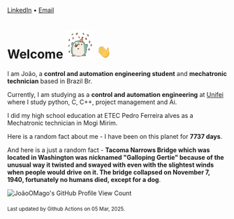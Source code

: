 [LinkedIn](https://www.linkedin.com/in/joão-pedro-gozzoli-b95641301/) &bull;
[Email](joaopedrogozzoli@gmail.com)

# Welcome <img src="happy.gif" height="64px" /> <img src="wave.gif" height="32px" />

I am João, a  **control and automation engineering student** and **mechatronic technician** based in Brazil Br.

Currently, I am studying as a **control and automation engineering** at [Unifei](https://unifei.edu.br) where I study python, C, C++, project management and Ai.

I did my high school education at ETEC Pedro Ferreira alves as a Mechatronic technician in Mogi Mirim.

Here is a random fact about me - I have been on this planet for **7737 days**.

And here is a just a random fact -  **Tacoma Narrows Bridge which was located in Washington was nicknamed "Galloping Gertie" because of the unusual way it twisted and swayed with even with the slightest winds when people would drive on it. The bridge collapsed on November 7, 1940, fortunately no humans died, except for a dog**.

![JoãoOMago's GitHub Profile View Count](https://komarev.com/ghpvc/?username=JoaoOMago)

<sub>Last updated by Github Actions on 05 Mar, 2025.</sub>
